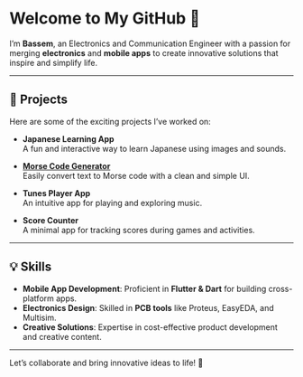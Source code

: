 # Welcome to My GitHub 👋  

I’m **Bassem**, an Electronics and Communication Engineer with a passion for merging **electronics** and **mobile apps** to create innovative solutions that inspire and simplify life.  

---

## 🌟 Projects  
Here are some of the exciting projects I’ve worked on:  

- **Japanese Learning App**  
  A fun and interactive way to learn Japanese using images and sounds.
  
- **[Morse Code Generator]([https://github.com/your-username/morse-code-generator](https://github.com/bassemfaris2020/morse_code_keyboard))**  
  Easily convert text to Morse code with a clean and simple UI.  

- **Tunes Player App**  
  An intuitive app for playing and exploring music.  

- **Score Counter**  
  A minimal app for tracking scores during games and activities.  

---

## 💡 Skills  
- **Mobile App Development**: Proficient in **Flutter & Dart** for building cross-platform apps.  
- **Electronics Design**: Skilled in **PCB tools** like Proteus, EasyEDA, and Multisim.  
- **Creative Solutions**: Expertise in cost-effective product development and creative content.  

---

Let’s collaborate and bring innovative ideas to life! 🚀  
